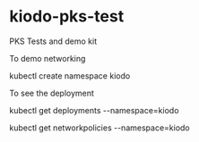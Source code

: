 # kiodo-pks-test
PKS Tests and demo kit





To demo networking

kubectl create namespace kiodo

To see the deployment

kubectl get deployments --namespace=kiodo


kubectl get networkpolicies --namespace=kiodo
